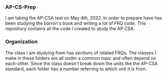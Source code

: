 ### AP-CS-Prep

I am taking the AP-CSA test on May 4th, 2022. In order to prepare have has been studying the barron's book and writing a lot of FRQ code. This repository contains all the code I created to study the AP CSA.

### Organization

The class I am studying from has sections of related FRQs. The classes I make in these folders are all under a common topic and often depend on each-other. Since the class doesn't break down the units like the AP-CSA standard, each folder has a number referring to which unit it is from.